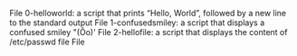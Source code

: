 File 0-helloworld: a script that prints “Hello, World”, followed by a new line to the standard output
File 1-confusedsmiley: a script that displays a confused smiley "(Ôo)'
File 2-hellofile: a script that displays the content of /etc/passwd file
File
